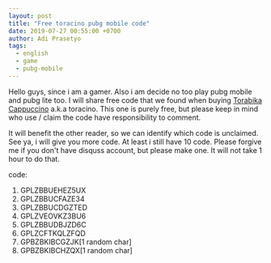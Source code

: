```yaml
---
layout: post
title: "Free toracino pubg mobile code"
date: 2019-07-27 00:55:00 +0700
author: Adi Prasetyo
tags:
  - english
  - game
  - pubg-mobile
---
```


Hello guys, since i am a gamer. Also i am decide no too play pubg mobile and pubg lite too.
I will share free code that we found when buying [Torabika Cappuccino](https://www.mayoraindah.co.id/mayora-products/coffee/torabika-cappuccino/) a.k.a toracino.
This one is purely free, but please keep in mind who use / claim the code have responsibility to comment.

It will benefit the other reader, so we can identify which code is unclaimed.
See ya, i will give you more code. At least i still have 10 code.
Please forgive me if you don't have disquss account, but please make one.
It will not take 1 hour to do that.

code:
  1. GPLZBBUEHEZ5UX
  1. GPLZBBUCFAZE34
  1. GPLZBBUCDGZTED
  1. GPLZVEOVKZ3BU6
  1. GPLZBBUDBJZD6C
  1. GPLZCFTKQLZFQD
  1. GPBZBKIBCGZJK[1 random char]
  1. GPBZBKIBCHZQX[1 random char]
